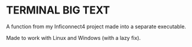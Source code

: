 # TERMINAL BIG TEXT #

A function from my Inficonnect4 project made into a separate executable.

Made to work with Linux and Windows (with a lazy fix).


